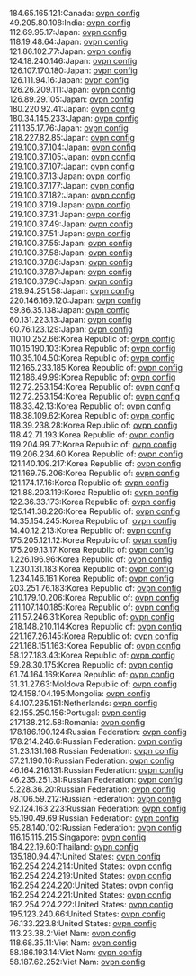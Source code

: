 184.65.165.121:Canada: [ovpn config](vpn/184_65_165_121.ovpn)  
49.205.80.108:India: [ovpn config](vpn/49_205_80_108.ovpn)  
112.69.95.17:Japan: [ovpn config](vpn/112_69_95_17.ovpn)  
118.19.48.64:Japan: [ovpn config](vpn/118_19_48_64.ovpn)  
121.86.102.77:Japan: [ovpn config](vpn/121_86_102_77.ovpn)  
124.18.240.146:Japan: [ovpn config](vpn/124_18_240_146.ovpn)  
126.107.170.180:Japan: [ovpn config](vpn/126_107_170_180.ovpn)  
126.111.94.16:Japan: [ovpn config](vpn/126_111_94_16.ovpn)  
126.26.209.111:Japan: [ovpn config](vpn/126_26_209_111.ovpn)  
126.89.29.105:Japan: [ovpn config](vpn/126_89_29_105.ovpn)  
180.220.92.41:Japan: [ovpn config](vpn/180_220_92_41.ovpn)  
180.34.145.233:Japan: [ovpn config](vpn/180_34_145_233.ovpn)  
211.135.17.76:Japan: [ovpn config](vpn/211_135_17_76.ovpn)  
218.227.82.85:Japan: [ovpn config](vpn/218_227_82_85.ovpn)  
219.100.37.104:Japan: [ovpn config](vpn/219_100_37_104.ovpn)  
219.100.37.105:Japan: [ovpn config](vpn/219_100_37_105.ovpn)  
219.100.37.107:Japan: [ovpn config](vpn/219_100_37_107.ovpn)  
219.100.37.13:Japan: [ovpn config](vpn/219_100_37_13.ovpn)  
219.100.37.177:Japan: [ovpn config](vpn/219_100_37_177.ovpn)  
219.100.37.182:Japan: [ovpn config](vpn/219_100_37_182.ovpn)  
219.100.37.19:Japan: [ovpn config](vpn/219_100_37_19.ovpn)  
219.100.37.31:Japan: [ovpn config](vpn/219_100_37_31.ovpn)  
219.100.37.49:Japan: [ovpn config](vpn/219_100_37_49.ovpn)  
219.100.37.51:Japan: [ovpn config](vpn/219_100_37_51.ovpn)  
219.100.37.55:Japan: [ovpn config](vpn/219_100_37_55.ovpn)  
219.100.37.58:Japan: [ovpn config](vpn/219_100_37_58.ovpn)  
219.100.37.86:Japan: [ovpn config](vpn/219_100_37_86.ovpn)  
219.100.37.87:Japan: [ovpn config](vpn/219_100_37_87.ovpn)  
219.100.37.96:Japan: [ovpn config](vpn/219_100_37_96.ovpn)  
219.94.251.58:Japan: [ovpn config](vpn/219_94_251_58.ovpn)  
220.146.169.120:Japan: [ovpn config](vpn/220_146_169_120.ovpn)  
59.86.35.138:Japan: [ovpn config](vpn/59_86_35_138.ovpn)  
60.131.223.13:Japan: [ovpn config](vpn/60_131_223_13.ovpn)  
60.76.123.129:Japan: [ovpn config](vpn/60_76_123_129.ovpn)  
110.10.252.66:Korea Republic of: [ovpn config](vpn/110_10_252_66.ovpn)  
110.15.190.103:Korea Republic of: [ovpn config](vpn/110_15_190_103.ovpn)  
110.35.104.50:Korea Republic of: [ovpn config](vpn/110_35_104_50.ovpn)  
112.165.233.185:Korea Republic of: [ovpn config](vpn/112_165_233_185.ovpn)  
112.186.49.99:Korea Republic of: [ovpn config](vpn/112_186_49_99.ovpn)  
112.72.253.154:Korea Republic of: [ovpn config](vpn/112_72_253_154.ovpn)  
112.72.253.154:Korea Republic of: [ovpn config](vpn/112_72_253_154.ovpn)  
118.33.42.13:Korea Republic of: [ovpn config](vpn/118_33_42_13.ovpn)  
118.38.109.62:Korea Republic of: [ovpn config](vpn/118_38_109_62.ovpn)  
118.39.238.28:Korea Republic of: [ovpn config](vpn/118_39_238_28.ovpn)  
118.42.71.193:Korea Republic of: [ovpn config](vpn/118_42_71_193.ovpn)  
119.204.99.77:Korea Republic of: [ovpn config](vpn/119_204_99_77.ovpn)  
119.206.234.60:Korea Republic of: [ovpn config](vpn/119_206_234_60.ovpn)  
121.140.109.217:Korea Republic of: [ovpn config](vpn/121_140_109_217.ovpn)  
121.169.75.206:Korea Republic of: [ovpn config](vpn/121_169_75_206.ovpn)  
121.174.17.16:Korea Republic of: [ovpn config](vpn/121_174_17_16.ovpn)  
121.88.203.119:Korea Republic of: [ovpn config](vpn/121_88_203_119.ovpn)  
122.36.33.173:Korea Republic of: [ovpn config](vpn/122_36_33_173.ovpn)  
125.141.38.226:Korea Republic of: [ovpn config](vpn/125_141_38_226.ovpn)  
14.35.154.245:Korea Republic of: [ovpn config](vpn/14_35_154_245.ovpn)  
14.40.12.213:Korea Republic of: [ovpn config](vpn/14_40_12_213.ovpn)  
175.205.121.12:Korea Republic of: [ovpn config](vpn/175_205_121_12.ovpn)  
175.209.13.17:Korea Republic of: [ovpn config](vpn/175_209_13_17.ovpn)  
1.226.196.96:Korea Republic of: [ovpn config](vpn/1_226_196_96.ovpn)  
1.230.131.183:Korea Republic of: [ovpn config](vpn/1_230_131_183.ovpn)  
1.234.146.161:Korea Republic of: [ovpn config](vpn/1_234_146_161.ovpn)  
203.251.76.183:Korea Republic of: [ovpn config](vpn/203_251_76_183.ovpn)  
210.179.10.206:Korea Republic of: [ovpn config](vpn/210_179_10_206.ovpn)  
211.107.140.185:Korea Republic of: [ovpn config](vpn/211_107_140_185.ovpn)  
211.57.246.31:Korea Republic of: [ovpn config](vpn/211_57_246_31.ovpn)  
218.148.210.114:Korea Republic of: [ovpn config](vpn/218_148_210_114.ovpn)  
221.167.26.145:Korea Republic of: [ovpn config](vpn/221_167_26_145.ovpn)  
221.168.151.163:Korea Republic of: [ovpn config](vpn/221_168_151_163.ovpn)  
58.127.183.43:Korea Republic of: [ovpn config](vpn/58_127_183_43.ovpn)  
59.28.30.175:Korea Republic of: [ovpn config](vpn/59_28_30_175.ovpn)  
61.74.164.169:Korea Republic of: [ovpn config](vpn/61_74_164_169.ovpn)  
31.31.27.63:Moldova Republic of: [ovpn config](vpn/31_31_27_63.ovpn)  
124.158.104.195:Mongolia: [ovpn config](vpn/124_158_104_195.ovpn)  
84.107.235.151:Netherlands: [ovpn config](vpn/84_107_235_151.ovpn)  
82.155.250.156:Portugal: [ovpn config](vpn/82_155_250_156.ovpn)  
217.138.212.58:Romania: [ovpn config](vpn/217_138_212_58.ovpn)  
178.186.190.124:Russian Federation: [ovpn config](vpn/178_186_190_124.ovpn)  
178.214.246.6:Russian Federation: [ovpn config](vpn/178_214_246_6.ovpn)  
31.23.131.168:Russian Federation: [ovpn config](vpn/31_23_131_168.ovpn)  
37.21.190.16:Russian Federation: [ovpn config](vpn/37_21_190_16.ovpn)  
46.164.216.131:Russian Federation: [ovpn config](vpn/46_164_216_131.ovpn)  
46.235.251.31:Russian Federation: [ovpn config](vpn/46_235_251_31.ovpn)  
5.228.36.20:Russian Federation: [ovpn config](vpn/5_228_36_20.ovpn)  
78.106.59.212:Russian Federation: [ovpn config](vpn/78_106_59_212.ovpn)  
92.124.163.223:Russian Federation: [ovpn config](vpn/92_124_163_223.ovpn)  
95.190.49.69:Russian Federation: [ovpn config](vpn/95_190_49_69.ovpn)  
95.28.140.102:Russian Federation: [ovpn config](vpn/95_28_140_102.ovpn)  
116.15.115.215:Singapore: [ovpn config](vpn/116_15_115_215.ovpn)  
184.22.19.60:Thailand: [ovpn config](vpn/184_22_19_60.ovpn)  
135.180.94.47:United States: [ovpn config](vpn/135_180_94_47.ovpn)  
162.254.224.214:United States: [ovpn config](vpn/162_254_224_214.ovpn)  
162.254.224.219:United States: [ovpn config](vpn/162_254_224_219.ovpn)  
162.254.224.220:United States: [ovpn config](vpn/162_254_224_220.ovpn)  
162.254.224.221:United States: [ovpn config](vpn/162_254_224_221.ovpn)  
162.254.224.222:United States: [ovpn config](vpn/162_254_224_222.ovpn)  
195.123.240.66:United States: [ovpn config](vpn/195_123_240_66.ovpn)  
76.133.223.8:United States: [ovpn config](vpn/76_133_223_8.ovpn)  
113.23.38.2:Viet Nam: [ovpn config](vpn/113_23_38_2.ovpn)  
118.68.35.11:Viet Nam: [ovpn config](vpn/118_68_35_11.ovpn)  
58.186.193.14:Viet Nam: [ovpn config](vpn/58_186_193_14.ovpn)  
58.187.62.252:Viet Nam: [ovpn config](vpn/58_187_62_252.ovpn)  
